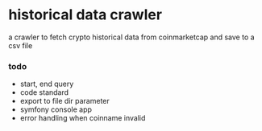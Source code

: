# historical data crawler

a crawler to fetch crypto historical data from coinmarketcap and save to a csv file

### todo

- start, end query
- code standard
- export to file dir parameter
- symfony console app
- error handling when coinname invalid 